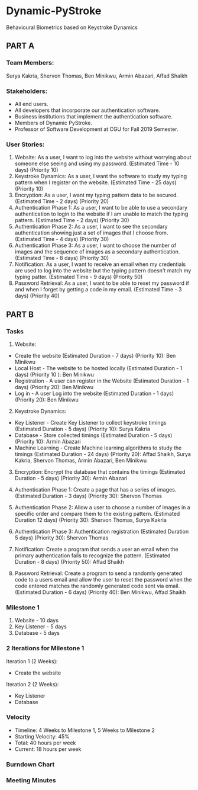 # Dynamic-PyStroke
Behavioural Biometrics based on Keystroke Dynamics

## PART A

### Team Members:
  Surya Kakria,
  Shervon Thomas,
  Ben Minikwu,
  Armin Abazari,
  Affad Shaikh

### Stakeholders:
- All end users.
- All developers that incorporate our authentication software.
- Business institutions that implement the authentication software.
- Members of Dynamic PyStroke.
- Professor of Software Development at CGU for Fall 2019 Semester.

### User Stories:
1. Website: As a user, I want to log into the website without worrying about someone else seeing and using my password.  (Estimated Time - 10 days) (Priority 10)
2. Keystroke Dynamics: As a user, I want the software to study my typing pattern when I register on the website.  (Estimated Time - 25 days) (Priority 10)
3. Encryption: As a user, I want my typing pattern data to be secured. (Estimated Time - 2 days) (Priority 20)
4. Authentication Phase 1: As a user, I want to be able to use a secondary authentication to login to the website if I am unable to match the typing pattern. (Estimated Time - 2 days) (Priority 30)
5. Authentication Phase 2: As a user, I want to see the secondary authentication showing just a set of images that I choose from. (Estimated Time - 4 days) (Priority 30)
6. Authentication Phase 3: As a user, I want to choose the number of images and the sequence of images as a secondary authentication. (Estimated Time - 8 days) (Priority 30)
7. Notification: As a user, I want to receive an email when my credentials are used to log into the website but the typing pattern doesn't match my typing patter.  (Estimated Time - 9 days) (Priority 50)
8. Password Retrieval: As a user, I want to be able to reset my password if and when I forget by getting a code in my email.  (Estimated Time - 3 days) (Priority 40)

## PART B

### Tasks
1. Website:
- Create the website (Estimated Duration - 7 days) (Priority 10): Ben Minikwu
- Local Host - The website to be hosted locally (Estimated Duration - 1 days) (Priority 10 ): Ben Minikwu
- Registration - A user can register in the Website (Estimated Duration - 1 days) (Priority 20): Ben Minikwu
- Log in - A user Log into the website (Estimated Duration - 1 days) (Priority 20): Ben Minikwu

2. Keystroke Dynamics:
- Key Listener - Create Key Listener to collect keystroke timings  (Estimated Duration - 5 days) (Priority 10): Surya Kakria
- Database - Store collected timings (Estimated Duration - 5 days) (Priority 10): Armin Abazari
- Machine Learning - Create Machine learning algorithms to study the timings (Estimated Duration - 24 days) (Priority 20): Affad Shaikh, Surya Kakria, Shervon Thomas, Armin Abazari, Ben Minikwu

3. Encryption: Encrypt the database that contains the timings  (Estimated Duration - 5 days) (Priority 30): Armin Abazari

4. Authentication Phase 1: Create a page that has a series of images.  (Estimated Duration - 3 days) (Priority 30): Shervon Thomas

5. Authentication Phase 2: Allow a user to choose a number of images in a specific order and compare them to the existing pattern. (Estimated Duration 12 days) (Priority 30): Shervon Thomas, Surya Kakria

6. Authentication Phase 3: Authentication registration (Estimated Duration 5 days) (Priority 30): Shervon Thomas

7. Notification: Create a program that sends a user an email when the primary authentication fails to recognize the pattern. (Estimated Duration - 8 days) (Priority 50): Affad Shaikh

8. Password Retrieval: Create a program to send a randomly generated code to a users email and allow the user to reset the password when the code entered matches the randomly generated code sent via email.  (Estimated Duration - 6 days) (Priority 40): Ben Minikwu, Affad Shaikh

### Milestone 1
1. Website - 10 days
2. Key Listener - 5 days
3. Database - 5 days

### 2 Iterations for Milestone 1
Iteration 1 (2 Weeks):
- Create the website

Iteration 2 (2 Weeks):
- Key Listener
- Database

### Velocity
- Timeline: 4 Weeks to Milestone 1, 5 Weeks to Milestone 2
- Starting Velocity: 45%
- Total: 40 hours per week
- Current: 18 hours per week

### Burndown Chart

### Meeting Minutes
